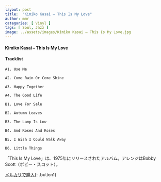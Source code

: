 ```yaml
---
layout: post
title:  "Kimiko Kasai – This Is My Love"
author: mmr
categories: [ Vinyl ]
tags: [ Soul, Jazz ]
image: ../assets/images/Kimiko Kasai – This Is My Love.jpg
---
```


#### Kimiko Kasai – This Is My Love

#### Tracklist
```md
A1. Use Me

A2. Come Rain Or Come Shine

A3. Happy Together

A4. The Good Life

B1. Love For Sale

B2. Autumn Leaves

B3. The Lamp Is Low

B4. And Roses And Roses

B5. I Wish I Could Walk Away

B6. Little Things
```

「This Is My Love」は、1975年にリリースされたアルバム。アレンジはBobby Scott（ボビー・スコット）。

[メルカリで購入](https://jp.mercari.com/item/m94581673647){: .button1}

